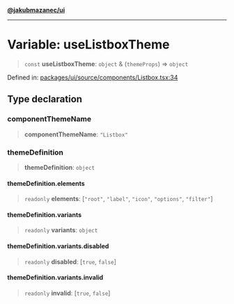 [**@jakubmazanec/ui**](../README.md)

---

# Variable: useListboxTheme

> `const` **useListboxTheme**: `object` & (`themeProps`) => `object`

Defined in:
[packages/ui/source/components/Listbox.tsx:34](https://github.com/jakubmazanec/tools/blob/a1a5edf56256b0aa4e209cc73bc7a07f5d7fc236/packages/ui/source/components/Listbox.tsx#L34)

## Type declaration

### componentThemeName

> **componentThemeName**: `"Listbox"`

### themeDefinition

> **themeDefinition**: `object`

#### themeDefinition.elements

> `readonly` **elements**: \[`"root"`, `"label"`, `"icon"`, `"options"`, `"filter"`\]

#### themeDefinition.variants

> `readonly` **variants**: `object`

#### themeDefinition.variants.disabled

> `readonly` **disabled**: \[`true`, `false`\]

#### themeDefinition.variants.invalid

> `readonly` **invalid**: \[`true`, `false`\]
